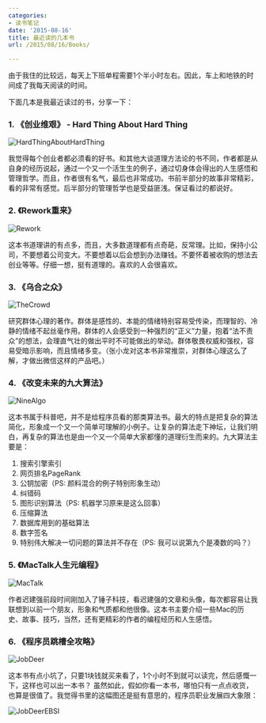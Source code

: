 ```yaml
---
categories:
- 读书笔记
date: '2015-08-16'
title: 最近读的几本书
url: /2015/08/16/Books/

---
```



由于我住的比较远，每天上下班单程需要1个半小时左右。因此，车上和地铁的时间成了我每天阅读的时间。

下面几本是我最近读过的书，分享一下：

<!--more-->

### 1. 《创业维艰》 - Hard Thing About Hard Thing

 ![HardThingAboutHardThing](
https://mmbiz.qlogo.cn/mmbiz/otHvoL6neeJB2WVs1vlmIw10Knlmn8yOFSeOx7N8UoyFIw8LOmlEKiagUvVZP0QAurUniasT1DAmV20oE7AzNibcw/0?wx_fmt=jpeg)


 我觉得每个创业者都必须看的好书。和其他大谈道理方法论的书不同，作者都是从自身的经历说起，通过一个又一个活生生的例子，通过切身体会得出的人生感悟和管理哲学。而且，作者很有名气，最后也非常成功。书前半部分的故事非常精彩，看的非常有感觉。后半部分的管理哲学也是受益匪浅。保证看过的都说好。

### 2. 《Rework重来》

 ![Rework](https://mmbiz.qlogo.cn/mmbiz/otHvoL6neeJB2WVs1vlmIw10Knlmn8yOsBJNuS9qI6Qh1wBYjxpgr799STrg2Ct0OLkSnOJpMezlkMzrh1Zxvw/0?wx_fmt=jpeg)

 这本书道理讲的有点多，而且，大多数道理都有点奇葩，反常理。比如，保持小公司，不要想着公司变大。不要想着以后会想到办法赚钱。不要怀着被收购的想法去创业等等。仔细一想，挺有道理的。喜欢的人会很喜欢。

### 3. 《乌合之众》

![TheCrowd](https://mmbiz.qlogo.cn/mmbiz/otHvoL6neeJB2WVs1vlmIw10Knlmn8yO80ib8cPNjvA02rJsObpzm0yd2PeZwhoFEkh5KoxTfSdvrsV5DHfLrLQ/0?wx_fmt=jpeg)

 研究群体心理的著作。群体是感性的、本能的情绪特别容易受传染，而理智的、冷静的情绪不起丝毫作用。群体的人会感受到一种强烈的“正义”力量，抱着“法不责众”的想法，会理直气壮的做出平时不可能做出的举动。群体敬畏权威和强权，容易受暗示影响，而且情绪多变。（张小龙对这本书非常推崇，对群体心理这么了解，才做出微信这样的产品吧。）

### 4. 《改变未来的九大算法》

 ![NineAlgo](https://mmbiz.qlogo.cn/mmbiz/otHvoL6neeJB2WVs1vlmIw10Knlmn8yOVm4byM2RhVayQJyPYWm4q7Hcn9icibhWEZQpiabwTUOqtWQhQ0jibJicwWA/0?wx_fmt=jpeg)

 这本书属于科普吧，并不是给程序员看的那类算法书。最大的特点是把复杂的算法简化，形象成一个又一个简单可理解的小例子。让复杂的算法走下神坛，让我们明白，再复杂的算法也是由一个又一个简单大家都懂的道理衍生而来的。九大算法主要是：
 1. 搜索引擎索引
 1. 网页排名PageRank
 1. 公钥加密（PS: 颜料混合的例子特别形象生动）
 1. 纠错码
 1. 图形识别算法（PS: 机器学习原来是这么回事）
 1. 压缩算法
 1. 数据库用到的基础算法
 1. 数字签名
 1. 特别伟大解决一切问题的算法并不存在（PS: 我可以说第九个是凑数的吗？）

### 5. 《MacTalk人生元编程》

 ![MacTalk](
https://mmbiz.qlogo.cn/mmbiz/otHvoL6neeJB2WVs1vlmIw10Knlmn8yOncAdXTicFFAQvjQbsbpNG39Gk5y4P2GBdHb6Q4eJRsgVpAsrniapGsww/0?wx_fmt=jpeg)

作者迟建强前段时间刚加入了锤子科技，看迟建强的文章和头像，每次都容易让我联想到以前一个朋友，形象和气质都和他很像。这本书主要介绍一些Mac的历史、故事、技巧，当然，还有更精彩的作者的编程经历和人生感悟。

### 6. 《程序员跳槽全攻略》

 ![JobDeer](https://mmbiz.qlogo.cn/mmbiz/otHvoL6neeJB2WVs1vlmIw10Knlmn8yOuHUzgtqiaKpIibC0CQEOIA4G63KqWogkWAw0STzUzAfSAWvsFUalLzSA/0?wx_fmt=jpeg )

 这本书有点小坑了，只要1块钱就买来看了，1个小时不到就可以读完，然后感慨一下，这样也可以出一本书？ 虽然如此，假如你看一本书，哪怕只有一点点收货，也算是很值了。我觉得书里的这幅图还是挺有意思的，程序员职业发展四大象限：

 ![JobDeerEBSI](https://mmbiz.qlogo.cn/mmbiz/otHvoL6neeJB2WVs1vlmIw10Knlmn8yOgFThicsZc6f5CNNxvXa4p2Ck83o3iclzia48SS4iafrcwo7ibb8oyqGyrFA/0?wx_fmt=jpeg)